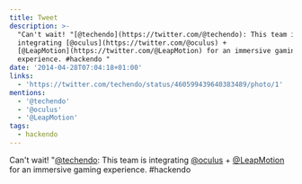 ```yaml
---
title: Tweet
description: >-
  "Can't wait! "[@techendo](https://twitter.com/@techendo): This team is
  integrating [@oculus](https://twitter.com/@oculus) +
  [@LeapMotion](https://twitter.com/@LeapMotion) for an immersive gaming
  experience. #hackendo "
date: '2014-04-28T07:04:18+01:00'
links:
  - 'https://twitter.com/techendo/status/460599439640383489/photo/1'
mentions:
  - '@techendo'
  - '@oculus'
  - '@LeapMotion'
tags:
  - hackendo
---
```

Can't wait! "[@techendo](https://twitter.com/@techendo): This team is integrating [@oculus](https://twitter.com/@oculus) + [@LeapMotion](https://twitter.com/@LeapMotion) for an immersive gaming experience. #hackendo 
